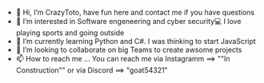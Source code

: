 - 👋 Hi, I’m CrazyToto, have fun here and contact me if you have questions
- 👀 I’m interested in Software engeneering and cyber security💻 I love playing sports and going outside
- 🌱 I’m currently learning Python and C#. I was thinking to start JavaScript
- 💞️ I’m looking to collaborate on big Teams to create awsome projects
- 📫 How to reach me ... You can reach me via Instagramm ==> ""In Construction"" or via Discord ==> "goat54321"


<!---
CrazyToto/CrazyToto is a ✨ special ✨ repository because its `README.md` (this file) appears on your GitHub profile.
You can click the Preview link to take a look at your changes.
--->
